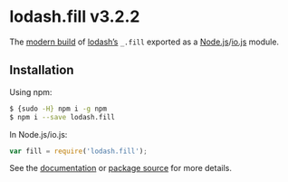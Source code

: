 # lodash.fill v3.2.2

The [modern build](https://github.com/lodash/lodash/wiki/Build-Differences) of [lodash’s](https://lodash.com/) `_.fill` exported as a [Node.js](http://nodejs.org/)/[io.js](https://iojs.org/) module.

## Installation

Using npm:

```bash
$ {sudo -H} npm i -g npm
$ npm i --save lodash.fill
```

In Node.js/io.js:

```js
var fill = require('lodash.fill');
```

See the [documentation](https://lodash.com/docs#fill) or [package source](https://github.com/lodash/lodash/blob/3.2.2-npm-packages/lodash.fill) for more details.

